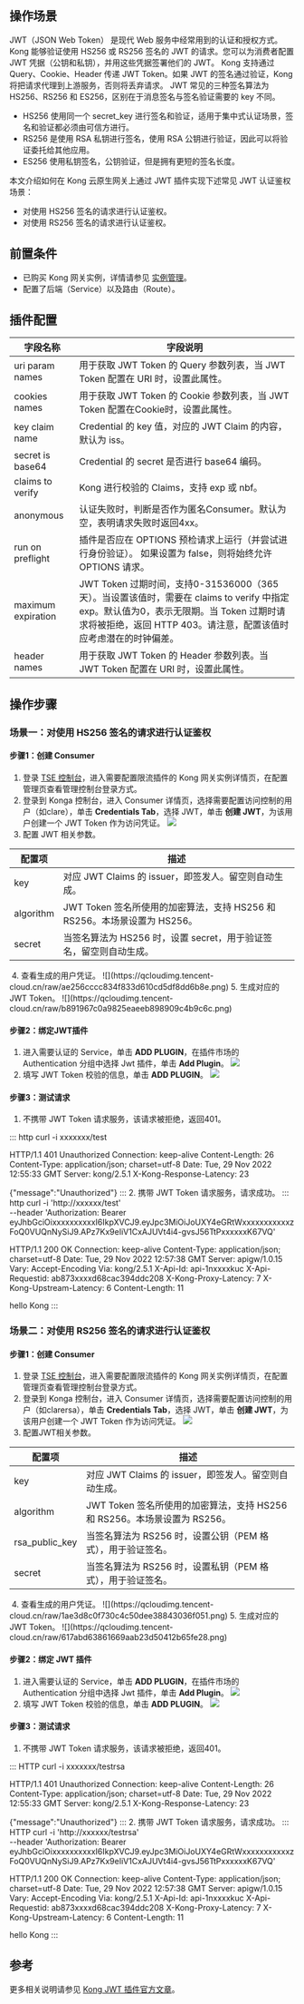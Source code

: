 

## 操作场景
JWT（JSON Web Token） 是现代 Web 服务中经常用到的认证和授权方式。Kong 能够验证使用 HS256 或 RS256 签名的 JWT 的请求。您可以为消费者配置 JWT 凭据（公钥和私钥），并用这些凭据签署他们的 JWT。 Kong 支持通过 Query、Cookie、Header 传递 JWT Token。如果 JWT 的签名通过验证，Kong 将把请求代理到上游服务，否则将丢弃请求。
JWT 常见的三种签名算法为 HS256、RS256 和 ES256，区别在于消息签名与签名验证需要的 key 不同。
- HS256 使用同一个 secret_key 进行签名和验证，适用于集中式认证场景，签名和验证都必须由可信方进行。
- RS256 是使用 RSA 私钥进行签名，使用 RSA 公钥进行验证，因此可以将验证委托给其他应用。
- ES256 使用私钥签名，公钥验证，但是拥有更短的签名长度。

本文介绍如何在 Kong 云原生网关上通过 JWT 插件实现下述常见 JWT 认证鉴权场景：
- 对使用 HS256 签名的请求进行认证鉴权。
- 对使用 RS256 签名的请求进行认证鉴权。

## 前置条件
- 已购买 Kong 网关实例，详情请参见 [实例管理](https://cloud.tencent.com/document/product/1364/72495)。
- 配置了后端（Service）以及路由（Route）。

## 插件配置

| 字段名称 | 字段说明 |
|---------|---------|
| uri param names | 用于获取 JWT Token 的 Query 参数列表，当 JWT Token 配置在 URI 时，设置此属性。 |
| cookies names | 用于获取 JWT Token 的 Cookie 参数列表，当 JWT Token 配置在Cookie时，设置此属性。 |
| key claim name | Credential 的 key 值，对应的 JWT Claim 的内容，默认为 iss。 |
| secret is base64 | Credential 的 secret 是否进行 base64 编码。 |
| claims to verify | Kong 进行校验的 Claims，支持 exp 或 nbf。 |
| anonymous | 认证失败时，判断是否作为匿名Consumer。默认为空，表明请求失败时返回4xx。 |
| run on preflight | 插件是否应在 OPTIONS 预检请求上运行（并尝试进行身份验证）。 如果设置为 false，则将始终允许 OPTIONS 请求。 |
| maximum expiration | JWT Token 过期时间，支持0-31536000（365天）。当设置该值时，需要在 claims to verify 中指定 exp。默认值为0，表示无限期。当 Token 过期时请求将被拒绝，返回 HTTP 403。请注意，配置该值时应考虑潜在的时钟偏差。 |
| header names | 用于获取 JWT Token 的 Header 参数列表。当 JWT Token 配置在 URI 时，设置此属性。 |


## 操作步骤
### 场景一：对使用 HS256 签名的请求进行认证鉴权
#### 步骤1：创建 Consumer
1. 登录 [TSE 控制台](https://console.cloud.tencent.com/tse/kong)，进入需要配置限流插件的 Kong 网关实例详情页，在配置管理页查看管理控制台登录方式。
2. 登录到 Konga 控制台，进入 Consumer 详情页，选择需要配置访问控制的用户（如clare），单击 **Credentials Tab**，选择 JWT，单击 **创建 JWT**，为该用户创建一个 JWT Token 作为访问凭证。
![](https://qcloudimg.tencent-cloud.cn/raw/c3be32d6c35e3fe3f156c144cb80b2a0.png)
3. 配置 JWT 相关参数。
<table>
<thead>
<tr>
<th>配置项</th>
<th>描述</th>
</tr>
</thead>
<tbody>
<tr>
<td>key</td>
<td>对应 JWT Claims 的 issuer，即签发人。留空则自动生成。</td>
</tr>
<tr>
<td>algorithm</td>
<td>JWT Token 签名所使用的加密算法，支持 HS256 和 RS256。本场景设置为 HS256。</td>
</tr>
<tr>
<td>secret</td>
<td>当签名算法为 HS256 时，设置 secret，用于验证签名，留空则自动生成。</td>
</tr>
</tbody></table>
<img src="https://qcloudimg.tencent-cloud.cn/raw/20e73acd66af23dfea71d643e7f1432a.png" alt=""> 
4. 查看生成的用户凭证。
![](https://qcloudimg.tencent-cloud.cn/raw/ae256cccc834f833d610cd5df8dd6b8e.png)
5. 生成对应的 JWT Token。
![](https://qcloudimg.tencent-cloud.cn/raw/b891967c0a9825eaeeb898909c4b9c6c.png)

#### 步骤2：绑定JWT插件
1. 进入需要认证的 Service，单击 **ADD PLUGIN**，在插件市场的 Authentication 分组中选择 Jwt 插件，单击 **Add Plugin**。
![](https://qcloudimg.tencent-cloud.cn/raw/add3016d6a75f02531f38ff0457198bf.png)
2. 填写 JWT Token 校验的信息，单击 **ADD PLUGIN**。
![](https://qcloudimg.tencent-cloud.cn/raw/8f54d926f016a5243e7e2ed3b8b873a9.png)

#### 步骤3：测试请求
1. 不携带 JWT Token 请求服务，该请求被拒绝，返回401。
<dx-codeblock>
:::  http
curl -i xxxxxxx/test

HTTP/1.1 401 Unauthorized
Connection: keep-alive
Content-Length: 26
Content-Type: application/json; charset=utf-8
Date: Tue, 29 Nov 2022 12:55:33 GMT
Server: kong/2.5.1
X-Kong-Response-Latency: 23

{"message":"Unauthorized"}
:::
</dx-codeblock>
2. 携带 JWT Token 请求服务，请求成功。
<dx-codeblock>
:::  http
curl -i 'http://xxxxxx/test' \
--header 'Authorization: Bearer eyJhbGciOixxxxxxxxxxI6IkpXVCJ9.eyJpc3MiOiJoUXY4eGRtWxxxxxxxxxxxzFoQ0VUQnNySiJ9.APz7Kx9eIiV1CxAJUVt4i4-gvsJ56TtPxxxxxxK67VQ'

HTTP/1.1 200 OK
Connection: keep-alive
Content-Type: application/json; charset=utf-8
Date: Tue, 29 Nov 2022 12:57:38 GMT
Server: apigw/1.0.15
Vary: Accept-Encoding
Via: kong/2.5.1
X-Api-Id: api-1nxxxxkuc
X-Api-Requestid: ab873xxxxd68cac394ddc208
X-Kong-Proxy-Latency: 7
X-Kong-Upstream-Latency: 6
Content-Length: 11

hello Kong
:::
</dx-codeblock>


### 场景二：对使用 RS256 签名的请求进行认证鉴权

#### 步骤1：创建 Consumer
1. 登录 [TSE 控制台](https://console.cloud.tencent.com/tse/kong)，进入需要配置限流插件的 Kong 网关实例详情页，在配置管理页查看管理控制台登录方式。
2. 登录到 Konga 控制台，进入 Consumer 详情页，选择需要配置访问控制的用户（如clarersa），单击 **Credentials Tab**，选择 JWT，单击 **创建 JWT**，为该用户创建一个 JWT Token 作为访问凭证。
![](https://qcloudimg.tencent-cloud.cn/raw/181c16023b5683d3be69ab8dced6415f.png)
3. 配置JWT相关参数。
<table>
<thead>
<tr>
<th>配置项</th>
<th>描述</th>
</tr>
</thead>
<tbody>
<tr>
<td>key</td>
<td>对应 JWT Claims 的 issuer，即签发人。留空则自动生成。</td>
</tr>
<tr>
<td>algorithm</td>
<td>JWT Token 签名所使用的加密算法，支持 HS256 和 RS256。本场景设置为 RS256。</td>
</tr>
<tr>
<td>rsa_public_key</td>
<td>当签名算法为 RS256 时，设置公钥（PEM 格式），用于验证签名。</td>
</tr>
<tr>
<td>secret</td>
<td>当签名算法为 RS256 时，设置私钥（PEM 格式），用于验证签名。</td>
</tr>
</tbody></table>
<img src="https://qcloudimg.tencent-cloud.cn/raw/ce3c38fe6879c21f805605a7b31daa43.png" alt=""> 
4. 查看生成的用户凭证。
![](https://qcloudimg.tencent-cloud.cn/raw/1ae3d8c0f730c4c50dee38843036f051.png)
5. 生成对应的 JWT Token。
![](https://qcloudimg.tencent-cloud.cn/raw/617abd63861669aab23d50412b65fe28.png)

#### 步骤2：绑定 JWT 插件
1. 进入需要认证的 Service，单击 **ADD PLUGIN**，在插件市场的 Authentication 分组中选择 Jwt 插件，单击 **Add Plugin**。
![](https://qcloudimg.tencent-cloud.cn/raw/bcb9bdc47d8a9375964910e52e35ad94.png)
2. 填写 JWT Token 校验的信息，单击 **ADD PLUGIN**。
![](https://qcloudimg.tencent-cloud.cn/raw/1d2ea80c8a94c8475d324d0a70ae8919.png)

#### 步骤3：测试请求
1. 不携带 JWT Token 请求服务，该请求被拒绝，返回401。
<dx-codeblock>
:::  HTTP
curl -i xxxxxxx/testrsa

HTTP/1.1 401 Unauthorized
Connection: keep-alive
Content-Length: 26
Content-Type: application/json; charset=utf-8
Date: Tue, 29 Nov 2022 12:55:33 GMT
Server: kong/2.5.1
X-Kong-Response-Latency: 23

{"message":"Unauthorized"}
:::
</dx-codeblock>
2. 携带 JWT Token 请求服务，请求成功。
<dx-codeblock>
:::  HTTP
curl -i 'http://xxxxxx/testrsa' \
--header 'Authorization: Bearer eyJhbGciOixxxxxxxxxxI6IkpXVCJ9.eyJpc3MiOiJoUXY4eGRtWxxxxxxxxxxxzFoQ0VUQnNySiJ9.APz7Kx9eIiV1CxAJUVt4i4-gvsJ56TtPxxxxxxK67VQ'

HTTP/1.1 200 OK
Connection: keep-alive
Content-Type: application/json; charset=utf-8
Date: Tue, 29 Nov 2022 12:57:38 GMT
Server: apigw/1.0.15
Vary: Accept-Encoding
Via: kong/2.5.1
X-Api-Id: api-1nxxxxkuc
X-Api-Requestid: ab873xxxxd68cac394ddc208
X-Kong-Proxy-Latency: 7
X-Kong-Upstream-Latency: 6
Content-Length: 11

hello Kong
:::
</dx-codeblock>

## 参考
更多相关说明请参见 [Kong JWT 插件官方文章](https://docs.konghq.com/hub/kong-inc/jwt/)。

